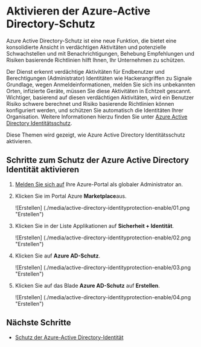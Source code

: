 <properties
    pageTitle="Aktivieren der Azure-Active Directory-Schutz | Microsoft Azure"
    description="Informationen Sie zum Schutz der Azure Active Directory Identität zu aktivieren."
    services="active-directory"
    keywords="Schutz der Azure-active Directory-Identität, Cloud-app-Suche, Verwalten von Applications, Sicherheit, Risiken, Risiko Ebene, Sicherheitsrisiko, Sicherheitsrichtlinie"
    documentationCenter=""
    authors="markusvi"
    manager="femila"
    editor=""/>

<tags
    ms.service="active-directory"
    ms.workload="identity"
    ms.tgt_pltfrm="na"
    ms.devlang="na"
    ms.topic="article"
    ms.date="10/12/2016"
    ms.author="markvi"/>

# <a name="enabling-azure-active-directory-identity-protection"></a>Aktivieren der Azure-Active Directory-Schutz 

Azure Active Directory-Schutz ist eine neue Funktion, die bietet eine konsolidierte Ansicht in verdächtigen Aktivitäten und potenzielle Schwachstellen und mit Benachrichtigungen, Behebung Empfehlungen und Risiken basierende Richtlinien hilft Ihnen, Ihr Unternehmen zu schützen. 

Der Dienst erkennt verdächtige Aktivitäten für Endbenutzer und Berechtigungen (Administrator) Identitäten wie Hackerangriffen zu Signale Grundlage, wegen Anmeldeinformationen, melden Sie sich ins unbekannten Orten, infizierte Geräte, müssen Sie diese Aktivitäten in Echtzeit gescannt. Wichtiger, basierend auf diesen verdächtigen Aktivitäten, wird ein Benutzer Risiko schwere berechnet und Risiko basierende Richtlinien können konfiguriert werden, und schützen Sie automatisch die Identitäten Ihrer Organisation. Weitere Informationen hierzu finden Sie unter [Azure Active Directory Identitätsschutz](active-directory-identityprotection.md).


Diese Themen wird gezeigt, wie Azure Active Directory Identitätsschutz aktivieren.

## <a name="steps-to-enable-azure-active-directory-identity-protection"></a>Schritte zum Schutz der Azure Active Directory Identität aktivieren 


1. [Melden Sie sich auf](https://ms.portal.azure.com/) Ihre Azure-Portal als globaler Administrator an. 

1. Klicken Sie im Portal Azure **Marketplace**aus.

    ![Erstellen] (./media/active-directory-identityprotection-enable/01.png "Erstellen")

1. Klicken Sie in der Liste Applikationen auf **Sicherheit + Identität**.

    ![Erstellen] (./media/active-directory-identityprotection-enable/02.png "Erstellen")

1. Klicken Sie auf **Azure AD-Schutz**.

    ![Erstellen] (./media/active-directory-identityprotection-enable/03.png "Erstellen")

1. Klicken Sie auf das Blade **Azure AD-Schutz** auf **Erstellen**.

    ![Erstellen] (./media/active-directory-identityprotection-enable/04.png "Erstellen")



## <a name="next-steps"></a>Nächste Schritte

 - [Schutz der Azure-Active Directory-Identität](active-directory-identityprotection.md)
 
